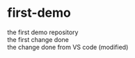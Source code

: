 # first-demo
the first demo repository
<br>
the first change done
<br>
the change done from VS code (modified)